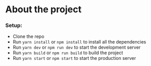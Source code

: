 # About the project

### Setup:

- Clone the repo
- Run `yarn install` or `npm install` to install all the dependencies
- Run `yarn dev` or `npm run dev` to start the development server
- Run `yarn build` or `npm run build` to build the project
- Run `yarn start` or `npm start` to start the production server

